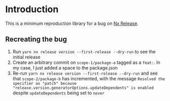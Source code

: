 # Introduction

This is a minimum reproduction library for a bug on [Nx Release](https://github.com/nrwl/nx/issues/26041#issuecomment-2284843257).

## Recreating the bug

1. Run `yarn nx release version --first-release --dry-run` to see the initial release
2. Create an arbitrary commit on `scope-1/package-a` tagged as a `feat:`. In my case, I just added a space to the package.json
3. Re-run `yarn nx release version --first-release --dry-run` and see that `scope-2/package-b` has incremented, with the message `Resolved the specifier as "patch" because "release.version.generatorOptions.updateDependents" is enabled` despite `updateDependents` being set to `never`